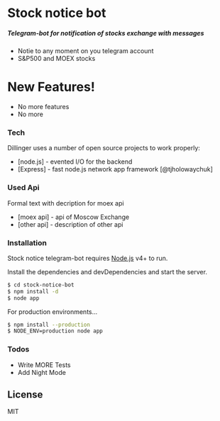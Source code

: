 # Stock notice bot

[comment]: <[![N|Solid](img-url.jpg)](creator site url)> 

[comment]: <[![Build Status](https://travis-ci.org/joemccann/dillinger.svg?branch=master)](https://travis-ci.org/joemccann/dillinger)>
##### Telegram-bot for notification of stocks exchange with messages

  - Notie to any moment on you telegram account
  - S&P500 and MOEX stocks

# New Features!

  - No more features
  - No more



### Tech

Dillinger uses a number of open source projects to work properly:

* [node.js] - evented I/O for the backend
* [Express] - fast node.js network app framework [@tjholowaychuk]
 
 ### Used Api

Formal text with decription for moex api

* [moex api] - api of Moscow Exchange
* [other api] - description of other api

### Installation

Stock notice telegram-bot requires [Node.js](https://nodejs.org/) v4+ to run.

Install the dependencies and devDependencies and start the server.

```sh
$ cd stock-notice-bot
$ npm install -d
$ node app
```

For production environments...

```sh
$ npm install --production
$ NODE_ENV=production node app
```

### Todos

 - Write MORE Tests
 - Add Night Mode

License
----

MIT
